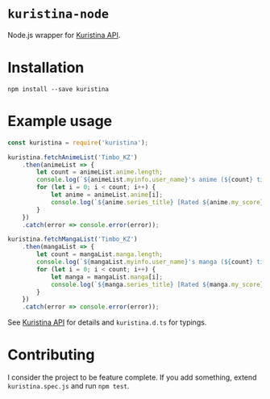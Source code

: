 # `kuristina-node`

Node.js wrapper for [Kuristina API](https://github.com/TimboKZ/kuristina).

# Installation

```shell
npm install --save kuristina
```

# Example usage

```javascript
const kuristina = require('kuristina');

kuristina.fetchAnimeList('Timbo_KZ')
    .then(animeList => {
        let count = animeList.anime.length;
        console.log(`${animeList.myinfo.user_name}'s anime (${count} title(s)):`);
        for (let i = 0; i < count; i++) {
            let anime = animeList.anime[i];
            console.log(`${anime.series_title} [Rated ${anime.my_score}/10]`);
        }
    })
    .catch(error => console.error(error));

kuristina.fetchMangaList('Timbo_KZ')
    .then(mangaList => {
        let count = mangaList.manga.length;
        console.log(`${mangaList.myinfo.user_name}'s manga (${count} title(s)):`);
        for (let i = 0; i < count; i++) {
            let manga = mangaList.manga[i];
            console.log(`${manga.series_title} [Rated ${manga.my_score}/10]`);
        }
    })
    .catch(error => console.error(error));
```

See [Kuristina API](https://github.com/TimboKZ/kuristina) for details and `kuristina.d.ts` for typings.

# Contributing

I consider the project to be feature complete. If you add something, extend `kuristina.spec.js` and run `npm test`.